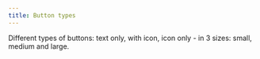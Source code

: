 ```yaml
---
title: Button types
---
```


Different types of buttons: text only, with icon, icon only - in 3 sizes: small, medium and large.
